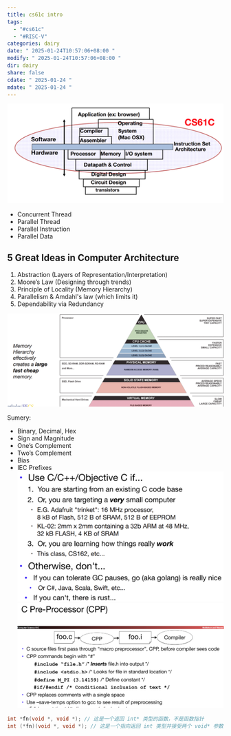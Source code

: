 ```yaml
---
title: cs61c intro
tags:
  - "#cs61c"
  - "#RISC-V"
categories: dairy
date: " 2025-01-24T10:57:06+08:00 "
modify: " 2025-01-24T10:57:06+08:00 "
dir: dairy
share: false
cdate: " 2025-01-24 "
mdate: " 2025-01-24 "
---
```


![image.png](https://raw.githubusercontent.com/Tendourisu/images/master/202501241058813.png)

- Concurrent Thread
- Parallel Thread
- Parallel Instruction
- Parallel Data

## 5 Great Ideas in Computer Architecture

1. Abstraction (Layers of Representation/Interpretation)
2. Moore’s Law (Designing through trends) 
3. Principle of Locality (Memory Hierarchy) 
4. Parallelism & Amdahl's law (which limits it) 
5. Dependability via Redundancy

![image.png](https://raw.githubusercontent.com/Tendourisu/images/master/202501241230832.png)

Sumery:

- Binary, Decimal, Hex 
- Sign and Magnitude 
- One’s Complement
- Two’s Complement
- Bias
- IEC Prefixes  
![image.png](https://raw.githubusercontent.com/Tendourisu/images/master/202501241549093.png)
![image.png](https://raw.githubusercontent.com/Tendourisu/images/master/202501241601077.png)

```c
int *fn(void *, void *); // 这是一个返回 int* 类型的函数，不是函数指针
int (*fn)(void *, void *); // 这是一个指向返回 int 类型并接受两个 void* 参数的函数的指针
```